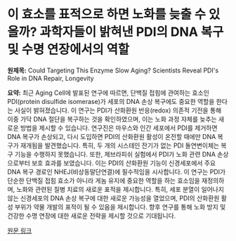 # 이 효소를 표적으로 하면 노화를 늦출 수 있을까? 과학자들이 밝혀낸 PDI의 DNA 복구 및 수명 연장에서의 역할

**원제목:** Could Targeting This Enzyme Slow Aging? Scientists Reveal PDI's Role in DNA Repair, Longevity

**요약:** 최근 Aging Cell에 발표된 연구에 따르면, 단백질 접힘에 관여하는 효소인 PDI(protein disulfide isomerase)가 세포의 DNA 손상 복구에도 중요한 역할을 한다는 사실이 밝혀졌습니다.  이 연구는 PDI가 산화환원 반응(redox) 의존적 기전을 통해 이중 가닥 DNA 절단을 복구하는 것을 확인하였으며, 이는 노화 과정 자체를 늦추는 새로운 방법을 제시할 수 있습니다.  연구진은 마우스와 인간 세포에서 PDI를 제거하면 DNA 복구가 손상되고, 다시 도입하면 PDI의 산화환원 활성이 온전할 때에만 DNA 복구가 재개됨을 발견했습니다.  특히, 두 개의 시스테인 잔기가 없는 PDI 돌연변이체는 복구 기능을 수행하지 못했습니다.  또한, 제브라피쉬 실험에서 PDI가 노화 관련 DNA 손상으로부터 보호 효과를 보였습니다. 이는 PDI의 산화환원 기능이 신경세포에서 주요 DNA 복구 경로인 NHEJ(비상동말단연결)에 필수적임을 시사합니다.  이 연구는 PDI가 단순한 단백질 접힘 효소가 아니라 게놈 유지에 중요한 역할을 하는 효소임을 재정의하며, 노화와 관련된 질병 치료의 새로운 표적을 제시합니다.  특히, 세포 분열이 일어나지 않는 신경세포의 DNA 손상 복구에 대한 새로운 가능성을 열었으며, PDI의 산화환원 활성 부위가 약물 개발의 표적이 될 수 있음을 제시합니다.  향후 연구를 통해 노화 방지 및 건강한 수명 연장에 대한 새로운 전략을 제시할 것으로 기대됩니다.

[원문 링크](https://www.cosmeticsandtoiletries.com/research/literature-data/news/22946255/could-targeting-this-enzyme-slow-aging-scientists-reveal-pdis-role-in-dna-repair)
